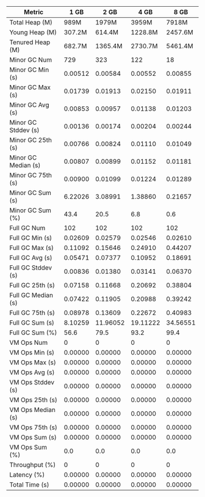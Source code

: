 | Metric | 1 GB | 2 GB | 4 GB | 8 GB |
|------|----|----|----|----|
| Total Heap (M) | 989M | 1979M | 3959M | 7918M |
| Young Heap (M) | 307.2M | 614.4M | 1228.8M | 2457.6M |
| Tenured Heap (M) | 682.7M | 1365.4M | 2730.7M | 5461.4M |
| Minor GC Num | 729 | 323 | 122 | 18 |
| Minor GC Min (s) | 0.00512 | 0.00584 | 0.00552 | 0.00855 |
| Minor GC Max (s) | 0.01739 | 0.01913 | 0.02150 | 0.01911 |
| Minor GC Avg (s) | 0.00853 | 0.00957 | 0.01138 | 0.01203 |
| Minor GC Stddev (s) | 0.00136 | 0.00174 | 0.00204 | 0.00244 |
| Minor GC 25th (s) | 0.00766 | 0.00824 | 0.01110 | 0.01049 |
| Minor GC Median (s) | 0.00807 | 0.00899 | 0.01152 | 0.01181 |
| Minor GC 75th (s) | 0.00900 | 0.01099 | 0.01224 | 0.01289 |
| Minor GC Sum (s) | 6.22026 | 3.08991 | 1.38860 | 0.21657 |
| Minor GC Sum (%) | 43.4 | 20.5 | 6.8 | 0.6 |
| Full GC Num | 102 | 102 | 102 | 102 |
| Full GC Min (s) | 0.02609 | 0.02579 | 0.02546 | 0.02610 |
| Full GC Max (s) | 0.11092 | 0.15646 | 0.24910 | 0.44207 |
| Full GC Avg (s) | 0.05471 | 0.07377 | 0.10952 | 0.18691 |
| Full GC Stddev (s) | 0.00836 | 0.01380 | 0.03141 | 0.06370 |
| Full GC 25th (s) | 0.07158 | 0.11668 | 0.20692 | 0.38804 |
| Full GC Median (s) | 0.07422 | 0.11905 | 0.20988 | 0.39242 |
| Full GC 75th (s) | 0.08978 | 0.13609 | 0.22672 | 0.40983 |
| Full GC Sum (s) | 8.10259 | 11.96052 | 19.11222 | 34.56551 |
| Full GC Sum (%) | 56.6 | 79.5 | 93.2 | 99.4 |
| VM Ops Num | 0 | 0 | 0 | 0 |
| VM Ops Min (s) | 0.00000 | 0.00000 | 0.00000 | 0.00000 |
| VM Ops Max (s) | 0.00000 | 0.00000 | 0.00000 | 0.00000 |
| VM Ops Avg (s) | 0.00000 | 0.00000 | 0.00000 | 0.00000 |
| VM Ops Stddev (s) | 0.00000 | 0.00000 | 0.00000 | 0.00000 |
| VM Ops 25th (s) | 0.00000 | 0.00000 | 0.00000 | 0.00000 |
| VM Ops Median (s) | 0.00000 | 0.00000 | 0.00000 | 0.00000 |
| VM Ops 75th (s) | 0.00000 | 0.00000 | 0.00000 | 0.00000 |
| VM Ops Sum (s) | 0.00000 | 0.00000 | 0.00000 | 0.00000 |
| VM Ops Sum (%) | 0.0 | 0.0 | 0.0 | 0.0 |
| Throughput (%) | 0 | 0 | 0 | 0 |
| Latency (%) | 0.00000 | 0.00000 | 0.00000 | 0.00000 |
| Total Time (s) | 0.00000 | 0.00000 | 0.00000 | 0.00000 |
